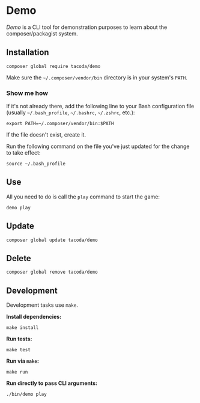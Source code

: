 # Demo

_Demo_ is a CLI tool for demonstration purposes to learn about the composer/packagist system.

## Installation

```shell
composer global require tacoda/demo
```

Make sure the `~/.composer/vendor/bin` directory is in your system's `PATH`.

### Show me how

If it's not already there, add the following line to your Bash configuration file (usually `~/.bash_profile`, `~/.bashrc`, `~/.zshrc`, etc.):

```shell
export PATH=~/.composer/vendor/bin:$PATH
```

If the file doesn't exist, create it.

Run the following command on the file you've just updated for the change to take effect:

```shell
source ~/.bash_profile
```

## Use

All you need to do is call the `play` command to start the game:

```shell
demo play
```

## Update

```shell
composer global update tacoda/demo
```

## Delete

```shell
composer global remove tacoda/demo
```

## Development

Development tasks use `make`.

**Install dependencies:**

```shell
make install
```

**Run tests:**

```shell
make test
```

**Run via `make`:**

```shell
make run
```

**Run directly to pass CLI arguments:**

```shell
./bin/demo play
```

